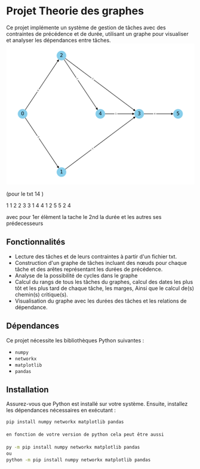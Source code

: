# Projet Theorie des graphes

Ce projet implémente un système de gestion de tâches avec des contraintes de précédence et de durée, utilisant un graphe pour visualiser et analyser les dépendances entre tâches.
![alt text](https://github.com/raphber94/Theorie_graphes/blob/main/graph_layout/14.png)

(pour le txt 14 )

1 1
2 2
3 3 1
4 4 1 2
5 5 2 4

avec pour 1er élèment la tache le 2nd la durée et les autres ses prédecesseurs
## Fonctionnalités

- Lecture des tâches et de leurs contraintes à partir d'un fichier txt.
- Construction d'un graphe de tâches incluant des nœuds pour chaque tâche et des arêtes représentant les durées de précédence.
- Analyse de la possibilité de cycles dans le graphe
- Calcul du rangs de tous les tâches du graphes, calcul des dates les plus tôt et les plus tard de chaque tâche, les marges, Ainsi que le calcul de(s) chemin(s) critique(s).
- Visualisation du graphe avec les durées des tâches et les relations de dépendance.

## Dépendances

Ce projet nécessite les bibliothèques Python suivantes :
- `numpy`
- `networkx`
- `matplotlib`
- `pandas`

## Installation

Assurez-vous que Python est installé sur votre système. Ensuite, installez les dépendances nécessaires en exécutant :

```bash
pip install numpy networkx matplotlib pandas

en fonction de votre version de python cela peut être aussi 

py -m pip install numpy networkx matplotlib pandas
ou 
python -m pip install numpy networkx matplotlib pandas
